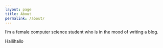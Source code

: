 ```yaml
---
layout: page
title: About
permalink: /about/
---
```


I’m a female computer science student who is in the mood of writing a blog.

Hallihallo


